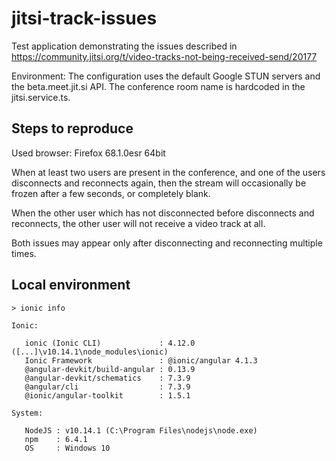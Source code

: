 # jitsi-track-issues

Test application demonstrating the issues described in https://community.jitsi.org/t/video-tracks-not-being-received-send/20177

Environment: The configuration uses the default Google STUN servers and the beta.meet.jit.si API. The conference room name is hardcoded in the jitsi.service.ts.

## Steps to reproduce

Used browser: Firefox 68.1.0esr 64bit

When at least two users are present in the conference, and one of the users disconnects and reconnects again, 
then the stream will occasionally be frozen after a few seconds, or completely blank.

When the other user which has not disconnected before disconnects and reconnects, 
the other user will not receive a video track at all.

Both issues may appear only after disconnecting and reconnecting multiple times.

## Local environment

```
> ionic info

Ionic:

   ionic (Ionic CLI)             : 4.12.0 ([...]\v10.14.1\node_modules\ionic)
   Ionic Framework               : @ionic/angular 4.1.3
   @angular-devkit/build-angular : 0.13.9
   @angular-devkit/schematics    : 7.3.9
   @angular/cli                  : 7.3.9
   @ionic/angular-toolkit        : 1.5.1

System:

   NodeJS : v10.14.1 (C:\Program Files\nodejs\node.exe)
   npm    : 6.4.1
   OS     : Windows 10
```
